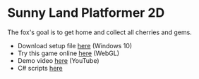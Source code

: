 # Sunny Land Platformer 2D

The fox's goal is to get home and collect all cherries and gems.

- Download setup file [here](https://github.com/alinaHinzhulBSNU/Platformer-2D/releases) (Windows 10)
- Try this game online [here](https://play.unity.com/mg/other/sunny-land-platformer-2d) (WebGL)
- Demo video [here](https://youtu.be/d6cRdrgJnIU) (YouTube)
- C# scripts [here](https://github.com/alinaHinzhulBSNU/Platformer-2D/tree/main/Assets/Scripts)
